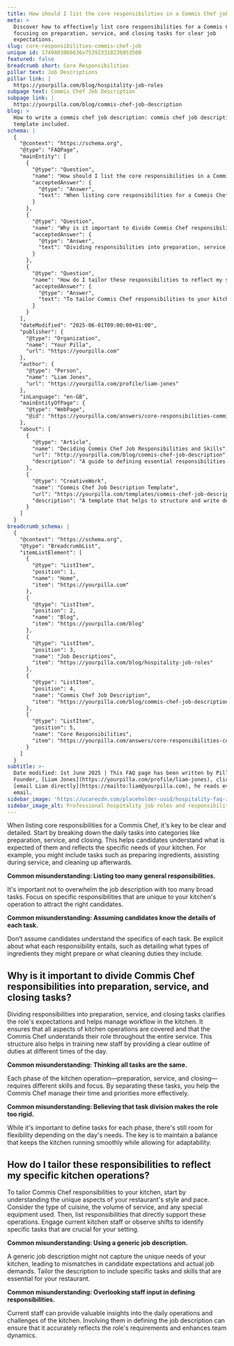 ```yaml
---
title: How should I list the core responsibilities in a Commis Chef job description?
meta: >
  Discover how to effectively list core responsibilities for a Commis Chef,
  focusing on preparation, service, and closing tasks for clear job
  expectations.
slug: core-responsibilities-commis-chef-job
unique id: 1749803066636x753923318236053500
featured: false
breadcrumb short: Core Responsibilities
pillar text: Job Descriptions
pillar link: |
  https://yourpilla.com/blog/hospitality-job-roles
subpage text: Commis Chef Job Description
subpage link: |
  https://yourpilla.com/blog/commis-chef-job-description
blog: >
  How to write a commis chef job description: commis chef job description
  template included.
schema: |
  {
    "@context": "https://schema.org",
    "@type": "FAQPage",
    "mainEntity": [
      {
        "@type": "Question",
        "name": "How should I list the core responsibilities in a Commis Chef job description?",
        "acceptedAnswer": {
          "@type": "Answer",
          "text": "When listing core responsibilities for a Commis Chef, be clear and detailed. Break down daily tasks into categories such as preparation, service, and closing. Include specific tasks like preparing ingredients, assisting during service, and cleaning up afterwards. Focus on responsibilities unique to your kitchen's operation to attract the right candidates. Be explicit about what each task entails to ensure clarity for potential candidates."
        }
      },
      {
        "@type": "Question",
        "name": "Why is it important to divide Commis Chef responsibilities into preparation, service, and closing tasks?",
        "acceptedAnswer": {
          "@type": "Answer",
          "text": "Dividing responsibilities into preparation, service, and closing tasks clarifies the role's expectations and helps manage workflow in the kitchen. It covers all aspects of kitchen operations and ensures the Commis Chef understands their role throughout the service. This structure also aids in training new staff by providing a clear outline of duties at different times of the day, while allowing flexibility according to the day's needs."
        }
      },
      {
        "@type": "Question",
        "name": "How do I tailor these responsibilities to reflect my specific kitchen operations?",
        "acceptedAnswer": {
          "@type": "Answer",
          "text": "To tailor Commis Chef responsibilities to your kitchen, start by understanding the unique aspects of your restaurant's style and pace. List responsibilities that support these operations and consider staff input to ensure the job description reflects the actual job demands and enhances team dynamics. Tailor the description to include specific tasks and skills essential for your restaurant"
        }
      }
    ],
    "dateModified": "2025-06-01T09:00:00+01:00",
    "publisher": {
      "@type": "Organization",
      "name": "Your Pilla",
      "url": "https://yourpilla.com"
    },
    "author": {
      "@type": "Person",
      "name": "Liam Jones",
      "url": "https://yourpilla.com/profile/liam-jones"
    },
    "inLanguage": "en-GB",
    "mainEntityOfPage": {
      "@type": "WebPage",
      "@id": "https://yourpilla.com/answers/core-responsibilities-commis-chef-job"
    },
    "about": [
      {
        "@type": "Article",
        "name": "Deciding Commis Chef Job Responsibilities and Skills",
        "url": "http://yourpilla.com/blog/commis-chef-job-description",
        "description": "A guide to defining essential responsibilities and skills for a Commis Chef role, tailored to the specific needs of different kitchen operations."
      },
      {
        "@type": "CreativeWork",
        "name": "Commis Chef Job Description Template",
        "url": "https://yourpilla.com/templates/commis-chef-job-description",
        "description": "A template that helps to structure and write detailed job descriptions for a Commis Chef, highlighting key responsibilities and requirements."
      }
    ]
  }
breadcrumb_schema: |
  {
    "@context": "https://schema.org",
    "@type": "BreadcrumbList",
    "itemListElement": [
      {
        "@type": "ListItem",
        "position": 1,
        "name": "Home",
        "item": "https://yourpilla.com"
      },
      {
        "@type": "ListItem",
        "position": 2,
        "name": "Blog",
        "item": "https://yourpilla.com/blog"
      },
      {
        "@type": "ListItem",
        "position": 3,
        "name": "Job Descriptions",
        "item": "https://yourpilla.com/blog/hospitality-job-roles"
      },
      {
        "@type": "ListItem",
        "position": 4,
        "name": "Commis Chef Job Description",
        "item": "https://yourpilla.com/blog/commis-chef-job-description"
      },
      {
        "@type": "ListItem",
        "position": 5,
        "name": "Core Responsibilities",
        "item": "https://yourpilla.com/answers/core-responsibilities-commis-chef-job"
      }
    ]
  }
subtitle: >-
  Date modified: 1st June 2025 | This FAQ page has been written by Pilla
  Founder, [Liam Jones](https://yourpilla.com/profile/liam-jones), click to
  [email Liam directly](https://mailto:liam@yourpilla.com), he reads every
  email.
sidebar_image: 'https://ucarecdn.com/placeholder-uuid/hospitality-faq-image.jpg'
sidebar_image_alt: Professional hospitality job roles and responsibilities
---
```

When listing core responsibilities for a Commis Chef, it's key to be clear and detailed. Start by breaking down the daily tasks into categories like preparation, service, and closing. This helps candidates understand what is expected of them and reflects the specific needs of your kitchen. For example, you might include tasks such as preparing ingredients, assisting during service, and cleaning up afterwards.

**Common misunderstanding: Listing too many general responsibilities.**

It's important not to overwhelm the job description with too many broad tasks. Focus on specific responsibilities that are unique to your kitchen's operation to attract the right candidates.

**Common misunderstanding: Assuming candidates know the details of each task.**

Don’t assume candidates understand the specifics of each task. Be explicit about what each responsibility entails, such as detailing what types of ingredients they might prepare or what cleaning duties they include.

## Why is it important to divide Commis Chef responsibilities into preparation, service, and closing tasks?

Dividing responsibilities into preparation, service, and closing tasks clarifies the role's expectations and helps manage workflow in the kitchen. It ensures that all aspects of kitchen operations are covered and that the Commis Chef understands their role throughout the entire service. This structure also helps in training new staff by providing a clear outline of duties at different times of the day.

**Common misunderstanding: Thinking all tasks are the same.**

Each phase of the kitchen operation—preparation, service, and closing—requires different skills and focus. By separating these tasks, you help the Commis Chef manage their time and priorities more effectively.

**Common misunderstanding: Believing that task division makes the role too rigid.**

While it's important to define tasks for each phase, there's still room for flexibility depending on the day's needs. The key is to maintain a balance that keeps the kitchen running smoothly while allowing for adaptability.

## How do I tailor these responsibilities to reflect my specific kitchen operations?

To tailor Commis Chef responsibilities to your kitchen, start by understanding the unique aspects of your restaurant's style and pace. Consider the type of cuisine, the volume of service, and any special equipment used. Then, list responsibilities that directly support these operations. Engage current kitchen staff or observe shifts to identify specific tasks that are crucial for your setting.

**Common misunderstanding: Using a generic job description.**

A generic job description might not capture the unique needs of your kitchen, leading to mismatches in candidate expectations and actual job demands. Tailor the description to include specific tasks and skills that are essential for your restaurant.

**Common misunderstanding: Overlooking staff input in defining responsibilities.**

Current staff can provide valuable insights into the daily operations and challenges of the kitchen. Involving them in defining the job description can ensure that it accurately reflects the role's requirements and enhances team dynamics.
